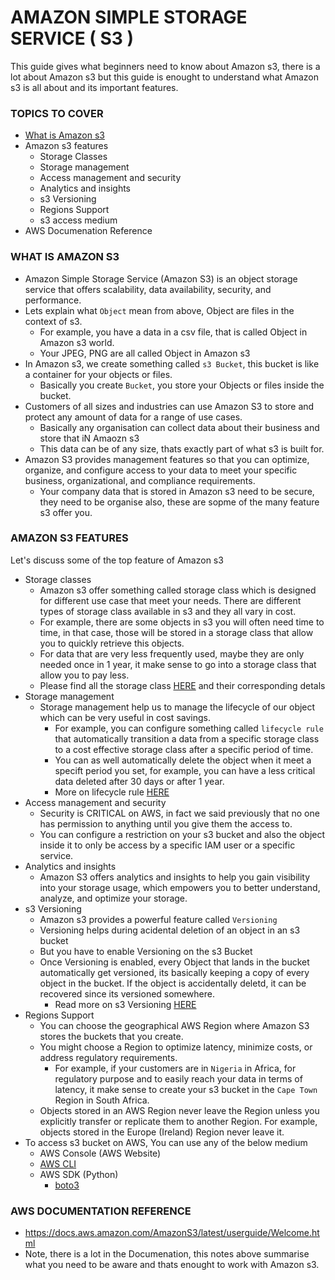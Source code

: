 # AMAZON SIMPLE STORAGE SERVICE ( S3 )
This guide gives what beginners need to know about Amazon s3, there is a lot about Amazon s3 but this guide is enought to understand what Amazon s3 is all about and its important features.

### TOPICS TO COVER
- [What is Amazon s3](https://github.com/coredataengineers/CDE-BOOTCAMP/blob/main/09_aws_cloud/02_s3/README.md#what-is-amazon-s3)
- Amazon s3 features
  - Storage Classes
  - Storage management
  - Access management and security
  - Analytics and insights
  - s3 Versioning
  - Regions Support
  - s3 access medium
- AWS Documenation Reference

### WHAT IS AMAZON S3
- Amazon Simple Storage Service (Amazon S3) is an object storage service that offers scalability, data availability, security, and performance.
- Lets explain what `Object` mean from above, Object are files in the context of s3.
  - For example, you have a data in a csv file, that is called Object in Amazon s3 world.
  - Your JPEG, PNG are all called Object in Amazon s3
- In Amazon s3, we create something called `s3 Bucket`, this bucket is like a container for your objects or files.
  - Basically you create `Bucket`, you store your Objects or files inside the bucket.
- Customers of all sizes and industries can use Amazon S3 to store and protect any amount of data for a range of use cases.
  - Basically any organisation can collect data about their business and store that iN Amaozn s3
  - This data can be of any size, thats exactly part of what s3 is built for.
- Amazon S3 provides management features so that you can optimize, organize, and configure access to your data to meet your specific business, organizational, and compliance requirements.
  - Your company data that is stored in Amazon s3 need to be secure, they need to be organise also, these are sopme of the many feature s3 offer you.


### AMAZON S3 FEATURES
Let's discuss some of the top feature of Amazon s3
- Storage classes
  - Amazon s3 offer something called storage class which is designed for different use case that meet your needs. There are different types of storage class available in s3 and they all vary in cost.
  - For example, there are some objects in s3 you will often need time to time, in that case, those will be stored in a storage class that allow you to quickly retrieve this objects.
  - For data that are very less frequently used, maybe they are only needed once in 1 year, it make sense to go into a storage class that allow you to pay less.
  - Please find all the storage class [HERE](https://aws.amazon.com/s3/storage-classes/) and their corresponding detals
- Storage management
  - Storage management help us to manage the lifecycle of our object which can be very useful in cost savings.
    - For example, you can configure something called `lifecycle rule` that automatically transition a data from a specific storage class to a cost effective storage class after a specific period of time.
    - You can as well automatically delete the object when it meet a specift period you set, for example, you can have a less critical data deleted after 30 days or after 1 year.
    - More on lifecycle rule [HERE](https://docs.aws.amazon.com/AmazonS3/latest/userguide/Welcome.html#:~:text=for%20compliance%20requirements.-,S3%20Lifecycle,-%E2%80%93%20Configure%20a%20lifecycle)
- Access management and security
  - Security is CRITICAL on AWS, in fact we said previously that no one has permission to anything until you give them the access to.
  - You can configure a restriction on your s3 bucket and also the object inside it to only be access by a specific IAM user or a specific service.
- Analytics and insights
  - Amazon S3 offers analytics and insights to help you gain visibility into your storage usage, which empowers you to better understand, analyze, and optimize your storage.
- s3 Versioning
  - Amazon s3 provides a powerful feature called `Versioning`
  - Versioning helps during acidental deletion of an object in an s3 bucket
  - But you have to enable Versioning on the s3 Bucket
  - Once Versioning is enabled, every Object that lands in the bucket automatically get versioned, its basically keeping a copy of every object in the bucket. If the object is accidentally deletd, it can be recovered since its versioned somewhere.
    - Read more on s3 Versioning [HERE](https://docs.aws.amazon.com/AmazonS3/latest/userguide/Versioning.html)
- Regions Support
  - You can choose the geographical AWS Region where Amazon S3 stores the buckets that you create.
  - You might choose a Region to optimize latency, minimize costs, or address regulatory requirements.
    - For example, if your customers are in `Nigeria` in Africa, for regulatory purpose and to easily reach your data in terms of latency, it make sense to create your s3 bucket in the `Cape Town` Region in South Africa.
  - Objects stored in an AWS Region never leave the Region unless you explicitly transfer or replicate them to another Region. For example, objects stored in the Europe (Ireland) Region never leave it.
- To access s3 bucket on AWS, You can use any of the below medium
  - AWS Console (AWS Website)
  - [AWS CLI](https://docs.aws.amazon.com/cli/latest/reference/s3/)
  - AWS SDK (Python)
    - [boto3](https://boto3.amazonaws.com/v1/documentation/api/latest/reference/services/s3.html)
   
### AWS DOCUMENTATION REFERENCE
- https://docs.aws.amazon.com/AmazonS3/latest/userguide/Welcome.html
- Note, there is a lot in the Documenation, this notes above summarise what you need to be aware and thats enought to work with Amazon s3.
